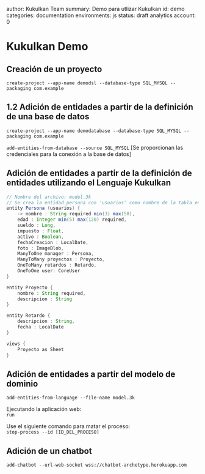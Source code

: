 author: Kukulkan Team
summary: Demo para utlizar Kukulkan
id: demo
categories: documentation
environments: js
status: draft
analytics account: 0



#  Kukulkan Demo

## Creación de un proyecto
`create-project --app-name demodsl --database-type SQL_MYSQL --packaging com.example`

## 1.2 Adición de entidades a partir de la definición de una base de datos

`create-project --app-name demodatabase --database-type SQL_MYSQL --packaging com.example`

`add-entities-from-database --source SQL_MYSQL`
[Se proporcionan las credenciales para la conexión a la base de datos]


## Adición de entidades a partir de la definición de entidades utilizando el Lenguaje Kukulkan

```java
// Nombre del archivo: model.3k
// Se crea la entidad persona con 'usuarios' como nombre de la tabla en la base de datos
entity Persona (usuarios) {
	-> nombre : String required min(3) max(50),
	edad : Integer min(5) max(120) required,
	sueldo : Long,
	impuesto : Float,
	activo : Boolean,
	fechaCreacion : LocalDate,
	foto : ImageBlob,
	ManyToOne manager : Persona,
	ManyToMany proyectos : Proyecto,
	OneToMany retardos : Retardo,
	OneToOne user: CoreUser
}

entity Proyecto {
	nombre : String required,
	descripcion : String
}

entity Retardo {
	descripcion : String,
	fecha : LocalDate
}

views {
	Proyecto as Sheet
}
```

## Adición de entidades a partir del modelo de dominio
`add-entities-from-language --file-name model.3k`

Ejecutando la aplicación web:  
`run`

Use el siguiente comando para matar el proceso:  
`stop-process --id [ID_DEL_PROCESO]`

## Adición de un chatbot
`add-chatbot --url-web-socket wss://chatbot-archetype.herokuapp.com`

